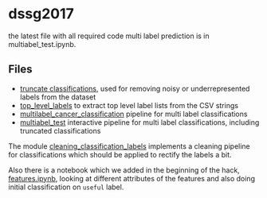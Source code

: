 # dssg2017

the latest file with all required code multi label prediction is in multiabel_test.ipynb.


## Files
* [truncate classifications](truncate_classifications.py), used for removing noisy or underrepresented labels from the dataset
* [top_level_labels](top_level_labels.py) to extract top level label lists from the CSV strings
* [multilabel_cancer_classification](multilabel_cancer_classification.py) pipeline for multi label classifications
* [multiabel_test](multiabel_test.ipynb) interactive pipeline for multi label classifications, including truncated classifications

The module [cleaning_classification_labels](cleaning_classification_labels) implements a cleaning pipeline for classifications which should be applied to rectify the labels a bit.

Also there is a notebook which we added in the beginning of the hack, [features.ipynb](features.ipynb), looking at different attributes of the features and also doing initial classification on `useful` label. 
